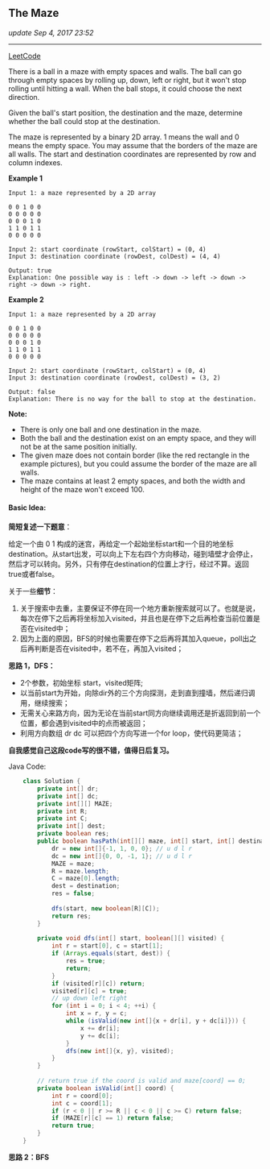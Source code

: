 ## The Maze
_update Sep 4, 2017  23:52_

---
[LeetCode](https://leetcode.com/problems/the-maze/description/)

There is a ball in a maze with empty spaces and walls. The ball can go through empty spaces by rolling up, down, left or right, but it won't stop rolling until hitting a wall. When the ball stops, it could choose the next direction.

Given the ball's start position, the destination and the maze, determine whether the ball could stop at the destination.

The maze is represented by a binary 2D array. 1 means the wall and 0 means the empty space. You may assume that the borders of the maze are all walls. The start and destination coordinates are represented by row and column indexes.

**Example 1**

    Input 1: a maze represented by a 2D array
    
    0 0 1 0 0
    0 0 0 0 0
    0 0 0 1 0
    1 1 0 1 1
    0 0 0 0 0
    
    Input 2: start coordinate (rowStart, colStart) = (0, 4)
    Input 3: destination coordinate (rowDest, colDest) = (4, 4)
    
    Output: true
    Explanation: One possible way is : left -> down -> left -> down -> right -> down -> right.

**Example 2**

    Input 1: a maze represented by a 2D array
    
    0 0 1 0 0
    0 0 0 0 0
    0 0 0 1 0
    1 1 0 1 1
    0 0 0 0 0
    
    Input 2: start coordinate (rowStart, colStart) = (0, 4)
    Input 3: destination coordinate (rowDest, colDest) = (3, 2)
    
    Output: false
    Explanation: There is no way for the ball to stop at the destination.

**Note:**
-  There is only one ball and one destination in the maze.
-  Both the ball and the destination exist on an empty space, and they will not be at the same position initially.
-  The given maze does not contain border (like the red rectangle in the example pictures), but you could assume the border of the maze are all walls.
-  The maze contains at least 2 empty spaces, and both the width and height of the maze won't exceed 100.


#### Basic Idea:
**简短复述一下题意**：

给定一个由 0 1 构成的迷宫，再给定一个起始坐标start和一个目的地坐标destination。从start出发，可以向上下左右四个方向移动，碰到墙壁才会停止，然后才可以转向。另外，只有停在destination的位置上才行，经过不算。返回true或者false。

关于一些**细节**：

1. 关于搜索中去重，主要保证不停在同一个地方重新搜索就可以了。也就是说，每次在停下之后再将坐标加入visited，并且也是在停下之后再检查当前位置是否在visited中；
2. 因为上面的原因，BFS的时候也需要在停下之后再将其加入queue，poll出之后再判断是否在visited中，若不在，再加入visited；

**思路 1，DFS：**
-  2个参数，初始坐标 start，visited矩阵;
-  以当前start为开始，向除dir外的三个方向探测，走到直到撞墙，然后递归调用，继续搜索；
-  无需关心来路方向，因为无论在当前start同方向继续调用还是折返回到前一个位置，都会遇到visited中的点而被返回；
-  利用方向数组 dr dc 可以把四个方向写进一个for loop，使代码更简洁；

**自我感觉自己这段code写的很不错，值得日后复习。**

Java Code:
```java
    class Solution {
        private int[] dr;
        private int[] dc;
        private int[][] MAZE;
        private int R;
        private int C;
        private int[] dest;
        private boolean res;
        public boolean hasPath(int[][] maze, int[] start, int[] destination) {
            dr = new int[]{-1, 1, 0, 0}; // u d l r
            dc = new int[]{0, 0, -1, 1}; // u d l r
            MAZE = maze;
            R = maze.length;
            C = maze[0].length;
            dest = destination;
            res = false;
            
            dfs(start, new boolean[R][C]);
            return res;
        }
        
        private void dfs(int[] start, boolean[][] visited) {
            int r = start[0], c = start[1];
            if (Arrays.equals(start, dest)) {
                res = true;
                return;
            } 
            if (visited[r][c]) return;
            visited[r][c] = true;
            // up down left right
            for (int i = 0; i < 4; ++i) {
                int x = r, y = c;
                while (isValid(new int[]{x + dr[i], y + dc[i]})) {
                    x += dr[i];
                    y += dc[i];
                }
                dfs(new int[]{x, y}, visited);
            }
        }
        
        // return true if the coord is valid and maze[coord] == 0;
        private boolean isValid(int[] coord) {
            int r = coord[0];
            int c = coord[1];
            if (r < 0 || r >= R || c < 0 || c >= C) return false; 
            if (MAZE[r][c] == 1) return false;
            return true;
        }
    }
```

**思路 2：BFS**









